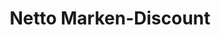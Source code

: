 ---
title: "Netto Marken-Discount"
url: /gifhorn/netto-marken-discount-celler-strasse/
shop: Supermarkt
---